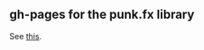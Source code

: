 gh-pages for the punk.fx library
--------------------------------

See [this](http://azrafe7.github.com/punk.fx/).
